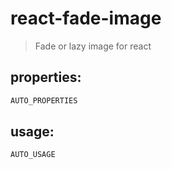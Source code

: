 # react-fade-image
> Fade or lazy image for react


## properties:
```javascript
AUTO_PROPERTIES
```

## usage:
```jsx
AUTO_USAGE
```
